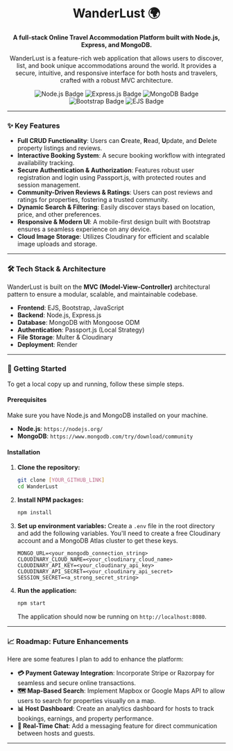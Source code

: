 <div align="center">


  <h1>WanderLust 🌍</h1>
  
  <p>
    <b>A full-stack Online Travel Accommodation Platform built with Node.js, Express, and MongoDB.</b>
  </p>
  <p>
    WanderLust is a feature-rich web application that allows users to discover, list, and book unique accommodations around the world. It provides a secure, intuitive, and responsive interface for both hosts and travelers, crafted with a robust MVC architecture.
  </p>

<p>
  <img src="https://img.shields.io/badge/Node.js-339933?style=for-the-badge&logo=nodedotjs&logoColor=white" alt="Node.js Badge">
  <img src="https://img.shields.io/badge/Express.js-000000?style=for-the-badge&logo=express&logoColor=white" alt="Express.js Badge">
  <img src="https://img.shields.io/badge/MongoDB-47A248?style=for-the-badge&logo=mongodb&logoColor=white" alt="MongoDB Badge">
  <img src="https://img.shields.io/badge/Bootstrap-563D7C?style=for-the-badge&logo=bootstrap&logoColor=white" alt="Bootstrap Badge">
    <img src="https://img.shields.io/badge/EJS-7E479C?style=for-the-badge" alt="EJS Badge">
</p>

</div>

---


### ✨ Key Features

* **Full CRUD Functionality**: Users can **C**reate, **R**ead, **U**pdate, and **D**elete property listings and reviews.
* **Interactive Booking System**: A secure booking workflow with integrated availability tracking.
* **Secure Authentication & Authorization**: Features robust user registration and login using Passport.js, with protected routes and session management.
* **Community-Driven Reviews & Ratings**: Users can post reviews and ratings for properties, fostering a trusted community.
* **Dynamic Search & Filtering**: Easily discover stays based on location, price, and other preferences.
* **Responsive & Modern UI**: A mobile-first design built with Bootstrap ensures a seamless experience on any device.
* **Cloud Image Storage**: Utilizes Cloudinary for efficient and scalable image uploads and storage.

---

### 🛠️ Tech Stack & Architecture

WanderLust is built on the **MVC (Model-View-Controller)** architectural pattern to ensure a modular, scalable, and maintainable codebase.

* **Frontend**: EJS, Bootstrap, JavaScript
* **Backend**: Node.js, Express.js
* **Database**: MongoDB with Mongoose ODM
* **Authentication**: Passport.js (Local Strategy)
* **File Storage**: Multer & Cloudinary
* **Deployment**: Render

---

### 🚀 Getting Started

To get a local copy up and running, follow these simple steps.

#### Prerequisites

Make sure you have Node.js and MongoDB installed on your machine.
* **Node.js**: `https://nodejs.org/`
* **MongoDB**: `https://www.mongodb.com/try/download/community`

#### Installation

1.  **Clone the repository:**
    ```sh
    git clone [YOUR_GITHUB_LINK]
    cd WanderLust
    ```
2.  **Install NPM packages:**
    ```sh
    npm install
    ```
3.  **Set up environment variables:**
    Create a `.env` file in the root directory and add the following variables. You'll need to create a free Cloudinary account and a MongoDB Atlas cluster to get these keys.
    ```env
    MONGO_URL=<your_mongodb_connection_string>
    CLOUDINARY_CLOUD_NAME=<your_cloudinary_cloud_name>
    CLOUDINARY_API_KEY=<your_cloudinary_api_key>
    CLOUDINARY_API_SECRET=<your_cloudinary_api_secret>
    SESSION_SECRET=<a_strong_secret_string>
    ```

4.  **Run the application:**
    ```sh
    npm start
    ```
    The application should now be running on `http://localhost:8080`.

---

### 📈 Roadmap: Future Enhancements

Here are some features I plan to add to enhance the platform:

* **💳 Payment Gateway Integration**: Incorporate Stripe or Razorpay for seamless and secure online transactions.
* **🗺️ Map-Based Search**: Implement Mapbox or Google Maps API to allow users to search for properties visually on a map.
* **📊 Host Dashboard**: Create an analytics dashboard for hosts to track bookings, earnings, and property performance.
* **💬 Real-Time Chat**: Add a messaging feature for direct communication between hosts and guests.

---

